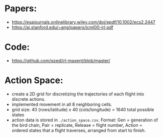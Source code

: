 # Papers:
- https://esajournals.onlinelibrary.wiley.com/doi/epdf/10.1002/ecs2.2447
- https://ai.stanford.edu/~ang/papers/icml00-irl.pdf

# Code: 
- https://github.com/qzed/irl-maxent/blob/master/

# Action Space:
- create a 2D grid for discretizing the trajectories of each flight into discrete actions.
- implemented movement in all 8 neighboring cells.
- grid size: 40 (rows/latitude) x 40 (cols/longitude) = 1640 total possible states
- action data is stored in `./action_space.csv`. Format: Gen = generation of the bird chain, Pair = replicate, Release = flight number, Action = ordered states that a flight traverses, arranged from start to finish.
